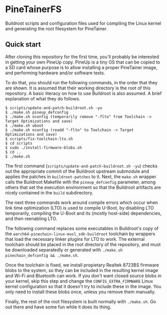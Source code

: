 # PineTainerFS
Buildroot scripts and configuration files used for compiling the Linux kernel and generating the root filesystem for PineTainer.

## Quick start
After cloning this repository for the first time, you'll probably be interested in getting your own PineUp copy. PineUp is a tiny OS that can be copied to a SD card whose purpose is to allow installing a proper PineTainer image, and performing hardware and/or software tests.

To do that, you should run the following commands, in the order that they are shown. It is assumed that their working directory is the root of this repository. A basic literacy on how to use Buildroot is also assumed. A brief explanation of what they do follows.

```console
$ scripts/update-and-patch-buildroot.sh -yu
$ ./make.sh pineup_defconfig
$ ./make.sh nconfig (temporarily remove "-flto" from Toolchain -> Target Optimizations and save)
$ ./make.sh uboot
$ ./make.sh nconfig (readd "-flto" to Toolchain -> Target Optimizations and save)
$ scripts/fix-toolchain-lto.sh
$ cd scripts
$ sudo ./install-firmware-blobs.sh
$ cd ..
$ ./make.sh
```

The first command (`scripts/update-and-patch-buildroot.sh -yu`) checks out the appropriate commit of the Buildroot upstream submodule and applies the patches in `buildroot-patches` to it. Next, the `make.sh` wrapper calls the Buildroot Makefile with the `pineup_defconfig` parameter, among others that set the execution environment so that the Buildroot artifacts are nicely contained in the `build` subdirectory.

The next three commands work around compile errors which occur when link time optimization (LTO) is used to compile U-Boot, by disabling LTO temporarily, compiling the U-Boot and its (mostly host-side) dependencies, and then reenabling LTO.

The following command replaces some executables in Buildroot's copy of the `aarch64-pinechain-linux-musl_sdk-buildroot` toolchain by wrappers that load the necessary linker plugins for LTO to work. The external toolchain should be placed in the root directory of the repository, and must be downloaded separatedly or generated with `./make.sh pinechain_defconfig && ./make.sh`.

Once the toolchain is fixed, we install propietary Realtek 8723BS firmware blobs to the system, so they can be included in the resulting kernel image and Wi-Fi and Bluetooth can work. If you don't want closed source blobs in your kernel, skip this step and change the `CONFIG_EXTRA_FIRMWARE` Linux kernel configuration so that it doesn't try to include these in the image. You only need to install these blobs once, unless you remove them manually.

Finally, the rest of the root filesystem is built normally with `./make.sh`. Go out there and have some fun while it does its thing.
